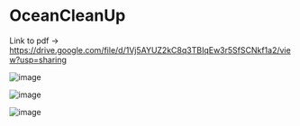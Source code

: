 # OceanCleanUp
Link to pdf -> https://drive.google.com/file/d/1Vj5AYUZ2kC8q3TBIqEw3r5SfSCNkf1a2/view?usp=sharing

![image](https://github.com/RohanTemgire/OceanCleanUp/assets/56552357/85d8b72a-0d1a-4119-ada2-53d24d36e70a)

![image](https://github.com/RohanTemgire/OceanCleanUp/assets/56552357/2aa46c91-7469-445f-a245-7d638ac73b84)

![image](https://github.com/RohanTemgire/OceanCleanUp/assets/56552357/5a5779b9-64a6-4b7f-8d30-d63afc5a87e4)
